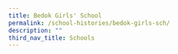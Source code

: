 ```yaml
---
title: Bedok Girls' School
permalink: /school-histories/bedok-girls-sch/
description: ""
third_nav_title: Schools
---
```


